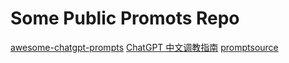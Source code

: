 # Some Public Promots Repo

[awesome-chatgpt-prompts](https://github.com/f/awesome-chatgpt-prompts)
[ChatGPT 中文调教指南](https://github.com/PlexPt/awesome-chatgpt-prompts-zh)
[promptsource](https://github.com/bigscience-workshop/promptsource)